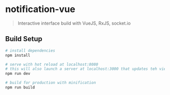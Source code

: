 # notification-vue

> Interactive interface build with VueJS, RxJS, socket.io
 
## Build Setup

``` bash
# install dependencies
npm install

# serve with hot reload at localhost:8080
# this will also launch a server at localhost:3000 that updates teh view via a socket
npm run dev

# build for production with minification
npm run build
```

